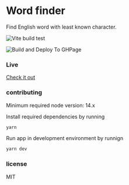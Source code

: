 # Word finder

Find English word with least known character. 

![Vite build test](https://github.com/HazzazBinFaiz/word-finder-web/actions/workflows/yarn.yml/badge.svg)

![Build and Deploy To GHPage](https://github.com/HazzazBinFaiz/word-finder-web/actions/workflows/deploy-to-github-page.yml/badge.svg)

### Live
[Check it out](https://hazzazbinfaiz.github.io/word-finder-web/)

### contributing

Minimum required node version: 14.x

Install required dependencies by running
```sh
yarn
```

Run app in development environment by runnign
```sh
yarn dev
```

### license

MIT

